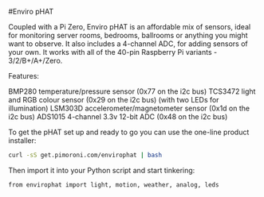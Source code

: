 <!--
---
name: Enviro pHAT
class: board
type: iot
image: 'enviro-phat.png'
manufacturer: Pimoroni
description: A package of environmental sensors for IoT projects
url: https://shop.pimoroni.com/products/enviro-phat
github: https://github.com/pimoroni/enviro-phat
buy: https://shop.pimoroni.com/products/enviro-phat
formfactor: Custom
pincount: 40
eeprom: no
power: 5v
pin:
  '3':
    mode: i2c
  '5':
    mode: i2c
  '7':
    mode: output
    name: Lights
i2c:
  '0x29':
    name: Light/Colour Sensor
    device: TCS3472
  '0x1d':
    name: Motion Sensor
    device: LSM303D
  '0x77':
    name: Temp/Pressure Sensor
    device: BMP280
  '0x48':
    name: 4-Channel Analog Input
    device: ADS1015
-->
#Enviro pHAT

Coupled with a Pi Zero, Enviro pHAT is an affordable mix of sensors, ideal for monitoring server rooms, bedrooms, ballrooms or anything you might want to observe. It also includes a 4-channel ADC, for adding sensors of your own. It works with all of the 40-pin Raspberry Pi variants - 3/2/B+/A+/Zero.

Features:

BMP280 temperature/pressure sensor (0x77 on the i2c bus)
TCS3472 light and RGB colour sensor (0x29 on the i2c bus)
(with two LEDs for illumination)
LSM303D accelerometer/magnetometer sensor (0x1d on the i2c bus)
ADS1015 4-channel 3.3v 12-bit ADC (0x48 on the i2c bus)

To get the pHAT set up and ready to go you can use the one-line product installer:

```bash
curl -sS get.pimoroni.com/envirophat | bash
```

Then import it into your Python script and start tinkering:

```bash
from envirophat import light, motion, weather, analog, leds
```
